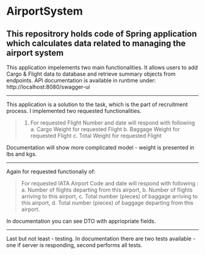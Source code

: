 # AirportSystem
This repositrory holds code of Spring application which calculates data related to managing the airport system
---

This application impelements two main functionalities. It allows users to add Cargo & Flight data to database and retrieve summary objects from endpoints.
API documentation is available in runtime under: http://localhost:8080/swagger-ui

---
This application is a solution to the task, which is the part of recruitment process. I implemented two requested functionalities.

> 1. For requested Flight Number and date will respond with following
> a. Cargo Weight for requested Flight
> b. Baggage Weight for requested Flight
> c. Total Weight for requested Flight

Documentation will show more complicated model - weight is presented in lbs and kgs.

---
Again for requested functionaliy of:

> For requested IATA Airport Code and date will respond with following :
> a. Number of flights departing from this airport,
> b. Number of flights arriving to this airport,
> c. Total number (pieces) of baggage arriving to this airport,
> d. Total number (pieces) of baggage departing from this airport.

In documentation you can see DTO with appriopriate fields.

---
Last but not least - testing.
In documentation there are two tests available - one if server is responding, second performs all tests.

